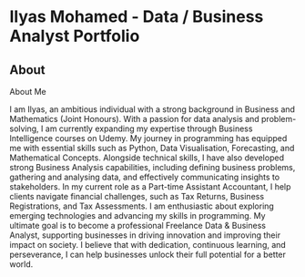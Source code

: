 # Ilyas Mohamed - Data / Business Analyst Portfolio

## About

About Me

I am Ilyas, an ambitious individual with a strong background in Business and Mathematics (Joint Honours). With a passion for data analysis and problem-solving, I am currently expanding my expertise through Business Intelligence courses on Udemy.
My journey in programming has equipped me with essential skills such as Python, Data Visualisation, Forecasting, and Mathematical Concepts. Alongside technical skills, I have also developed strong Business Analysis capabilities, including defining business problems, gathering and analysing data, and effectively communicating insights to stakeholders.
In my current role as a Part-time Assistant Accountant, I help clients navigate financial challenges, such as Tax Returns, Business Registrations, and Tax Assessments.
I am enthusiastic about exploring emerging technologies and advancing my skills in programming. My ultimate goal is to become a professional Freelance Data & Business Analyst, supporting businesses in driving innovation and improving their impact on society.
I believe that with dedication, continuous learning, and perseverance, I can help businesses unlock their full potential for a better world.

